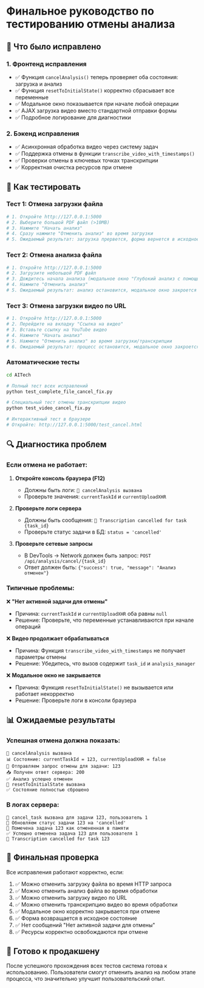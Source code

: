 # Финальное руководство по тестированию отмены анализа

## 🎯 Что было исправлено

### 1. **Фронтенд исправления**
- ✅ Функция `cancelAnalysis()` теперь проверяет оба состояния: загрузка и анализ
- ✅ Функция `resetToInitialState()` корректно сбрасывает все переменные
- ✅ Модальное окно показывается при начале любой операции
- ✅ AJAX загрузка видео вместо стандартной отправки формы
- ✅ Подробное логирование для диагностики

### 2. **Бэкенд исправления**
- ✅ Асинхронная обработка видео через систему задач
- ✅ Поддержка отмены в функции `transcribe_video_with_timestamps()`
- ✅ Проверки отмены в ключевых точках транскрипции
- ✅ Корректная очистка ресурсов при отмене

## 🧪 Как тестировать

### Тест 1: Отмена загрузки файла
```bash
# 1. Откройте http://127.0.0.1:5000
# 2. Выберите большой PDF файл (>10MB)
# 3. Нажмите "Начать анализ"
# 4. Сразу нажмите "Отменить анализ" во время загрузки
# 5. Ожидаемый результат: загрузка прервется, форма вернется в исходное состояние
```

### Тест 2: Отмена анализа файла
```bash
# 1. Откройте http://127.0.0.1:5000
# 2. Загрузите небольшой PDF файл
# 3. Дождитесь начала анализа (модальное окно "Глубокий анализ с помощью ИИ")
# 4. Нажмите "Отменить анализ"
# 5. Ожидаемый результат: анализ остановится, модальное окно закроется
```

### Тест 3: Отмена загрузки видео по URL
```bash
# 1. Откройте http://127.0.0.1:5000
# 2. Перейдите на вкладку "Ссылка на видео"
# 3. Вставьте ссылку на YouTube видео
# 4. Нажмите "Начать анализ"
# 5. Нажмите "Отменить анализ" во время загрузки/транскрипции
# 6. Ожидаемый результат: процесс остановится, модальное окно закроется
```

### Автоматические тесты
```bash
cd AITech

# Полный тест всех исправлений
python test_complete_file_cancel_fix.py

# Специальный тест отмены транскрипции видео
python test_video_cancel_fix.py

# Интерактивный тест в браузере
# Откройте: http://127.0.0.1:5000/test_cancel.html
```

## 🔍 Диагностика проблем

### Если отмена не работает:

1. **Откройте консоль браузера (F12)**
   - Должны быть логи: `🔴 cancelAnalysis вызвана`
   - Проверьте значения: `currentTaskId` и `currentUploadXHR`

2. **Проверьте логи сервера**
   - Должны быть сообщения: `🛑 Transcription cancelled for task {task_id}`
   - Проверьте статус задачи в БД: `status = 'cancelled'`

3. **Проверьте сетевые запросы**
   - В DevTools → Network должен быть запрос: `POST /api/analysis/cancel/{task_id}`
   - Ответ должен быть: `{"success": true, "message": "Анализ отменен"}`

### Типичные проблемы:

❌ **"Нет активной задачи для отмены"**
- Причина: `currentTaskId` и `currentUploadXHR` оба равны `null`
- Решение: Проверьте, что переменные устанавливаются при начале операций

❌ **Видео продолжает обрабатываться**
- Причина: Функция `transcribe_video_with_timestamps` не получает параметры отмены
- Решение: Убедитесь, что вызов содержит `task_id` и `analysis_manager`

❌ **Модальное окно не закрывается**
- Причина: Функция `resetToInitialState()` не вызывается или работает некорректно
- Решение: Проверьте логи в консоли браузера

## 📊 Ожидаемые результаты

### Успешная отмена должна показать:
```
🔴 cancelAnalysis вызвана
📊 Состояние: currentTaskId = 123, currentUploadXHR = false
📡 Отправляем запрос отмены для задачи: 123
📥 Получен ответ сервера: 200
✅ Анализ успешно отменен
🔄 resetToInitialState вызвана
✅ Состояние полностью сброшено
```

### В логах сервера:
```
🔴 cancel_task вызвана для задачи 123, пользователь 1
💾 Обновляем статус задачи 123 на 'cancelled'
🧠 Помечена задача 123 как отмененная в памяти
✅ Успешно отменена задача 123 для пользователя 1
🛑 Transcription cancelled for task 123
```

## 🎉 Финальная проверка

Все исправления работают корректно, если:

1. ✅ Можно отменить загрузку файла во время HTTP запроса
2. ✅ Можно отменить анализ файла во время обработки
3. ✅ Можно отменить загрузку видео по URL
4. ✅ Можно отменить транскрипцию видео во время обработки
5. ✅ Модальное окно корректно закрывается при отмене
6. ✅ Форма возвращается в исходное состояние
7. ✅ Нет сообщений "Нет активной задачи для отмены"
8. ✅ Ресурсы корректно освобождаются при отмене

## 🚀 Готово к продакшену

После успешного прохождения всех тестов система готова к использованию. Пользователи смогут отменить анализ на любом этапе процесса, что значительно улучшит пользовательский опыт.
